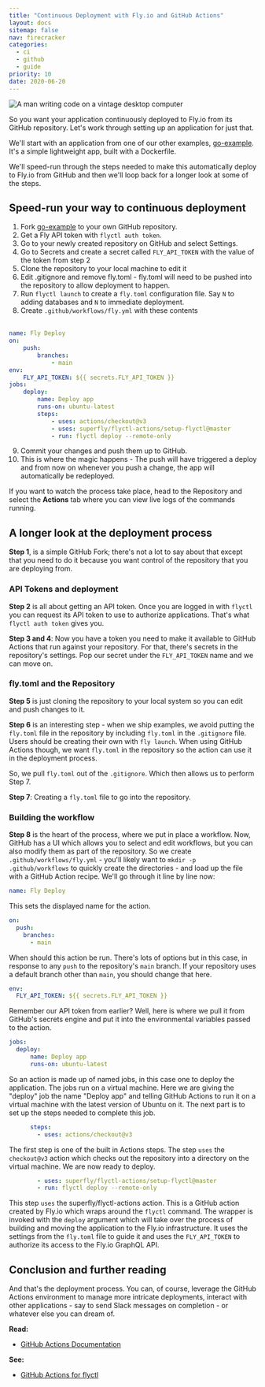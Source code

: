 ```yaml
---
title: "Continuous Deployment with Fly.io and GitHub Actions"
layout: docs
sitemap: false
nav: firecracker
categories:
  - ci
  - github
  - guide
priority: 10
date: 2020-06-20
---
```


<img src="/static/images/continuous-deployment.jpg" alt="A man writing code on a vintage desktop computer" class="rounded-xl">

So you want your application continuously deployed to Fly.io from its GitHub repository. Let's work through setting up an application for just that.

We'll start with an application from one of our other examples, [go-example](https://github.com/fly-apps/go-example). It's a simple lightweight app, built with a Dockerfile.

We'll speed-run through the steps needed to make this automatically deploy to Fly.io from GitHub and then we'll loop back for a longer look at some of the steps.

## Speed-run your way to continuous deployment

1.  Fork [go-example](https://github.com/fly-apps/go-example) to your own GitHub repository.
2.  Get a Fly API token with `flyctl auth token`.
3.  Go to your newly created repository on GitHub and select Settings.
4.  Go to Secrets and create a secret called `FLY_API_TOKEN` with the value of the token from step 2
5.  Clone the repository to your local machine to edit it
6.  Edit .gitignore and remove fly.toml - fly.toml will need to be pushed into the repository to allow deployment to happen.
7.  Run `flyctl launch` to create a `fly.toml` configuration file. Say `N` to adding databases and `N` to immediate deployment.
8.  Create `.github/workflows/fly.yml` with these contents
    <br>
    <br>
```yaml
name: Fly Deploy
on:
    push:
        branches:
            - main
env:
    FLY_API_TOKEN: ${{ secrets.FLY_API_TOKEN }}
jobs:
    deploy:
        name: Deploy app
        runs-on: ubuntu-latest
        steps:
            - uses: actions/checkout@v3
            - uses: superfly/flyctl-actions/setup-flyctl@master
            - run: flyctl deploy --remote-only
```

9.  Commit your changes and push them up to GitHub.
10. This is where the magic happens - The push will have triggered a deploy and from now on whenever you push a change, the app will automatically be redeployed.

If you want to watch the process take place, head to the Repository and select the **Actions** tab where you can view live logs of the commands running.

## A longer look at the deployment process

**Step 1**, is a simple GitHub Fork; there's not a lot to say about that except that you need to do it because you want control of the repository that you are deploying from.

### API Tokens and deployment

**Step 2** is all about getting an API token. Once you are logged in with `flyctl` you can request its API token to use to authorize applications. That's what `flyctl auth token` gives you.

**Step 3 and 4**: Now you have a token you need to make it available to GitHub Actions that run against your repository. For that, there's secrets in the repository's settings. Pop our secret under the `FLY_API_TOKEN` name and we can move on.

### fly.toml and the Repository

**Step 5** is just cloning the repository to your local system so you can edit and push changes to it.

**Step 6** is an interesting step - when we ship examples, we avoid putting the `fly.toml` file in the repository by including `fly.toml` in the `.gitignore` file. Users should be creating their own with `fly launch`. When using GitHub Actions though, we want `fly.toml` in the repository so the action can use it in the deployment process.

So, we pull `fly.toml` out of  the `.gitignore`. Which then allows us to perform Step 7.

**Step 7**: Creating a `fly.toml` file to go into the repository.

### Building the workflow

**Step 8** is the heart of the process, where we put in place a workflow. Now, GitHub has a UI which allows you to select and edit workflows, but you can also modify them as part of the repository. So we create `.github/workflows/fly.yml` - you'll likely want to `mkdir -p .github/workflows` to quickly create the directories - and load up the file with a GitHub Action recipe. We'll go through it line by line now:

```yaml
name: Fly Deploy
```

This sets the displayed name for the action.

```yaml
on:
  push:
    branches:
      - main
```

When should this action be run. There's lots of options but in this case, in response to any `push` to the repository's `main` branch. If your repository uses a default branch other than `main`, you should change that here.

```yaml
env:
  FLY_API_TOKEN: ${{ secrets.FLY_API_TOKEN }}
```

Remember our API token from earlier? Well, here is where we pull it from GitHub's secrets engine and put it into the environmental variables passed to the action.

```yaml
jobs:
  deploy:
      name: Deploy app
      runs-on: ubuntu-latest
```

So an action is made up of named jobs, in this case one to deploy the application. The jobs run on a virtual machine. Here we are giving the "deploy" job the name "Deploy app" and telling GitHub Actions to run it on a virtual machine with the latest version of Ubuntu on it. The next part is to set up the steps needed to complete this job.

```yaml
      steps:
        - uses: actions/checkout@v3
```

The first step is one of the built in Actions steps. The step `uses` the `checkout@v3` action which checks out the repository into a directory on the virtual machine. We are now ready to deploy.

```yaml
        - uses: superfly/flyctl-actions/setup-flyctl@master
        - run: flyctl deploy --remote-only
```

This step `uses` the superfly/flyctl-actions action. This is a GitHub action created by Fly.io which wraps around the `flyctl` command. The wrapper is invoked with the `deploy` argument which will take over the process of building and moving the application to the Fly.io infrastructure. It uses the settings from the `fly.toml` file to guide it and uses the `FLY_API_TOKEN` to authorize its access to the Fly.io GraphQL API.

## Conclusion and further reading

And that's the deployment process. You can, of course, leverage the GitHub Actions environment to manage more intricate deployments, interact with other applications - say to send Slack messages on completion - or whatever else you can dream of.

**Read:**

* [GitHub Actions Documentation](https://help.github.com/en/actions)

**See:**

* [GitHub Actions for flyctl](https://github.com/superfly/flyctl-actions)





